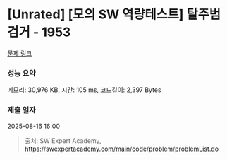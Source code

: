 # [Unrated] [모의 SW 역량테스트] 탈주범 검거 - 1953 

[문제 링크](https://swexpertacademy.com/main/code/problem/problemDetail.do?contestProbId=AV5PpLlKAQ4DFAUq) 

### 성능 요약

메모리: 30,976 KB, 시간: 105 ms, 코드길이: 2,397 Bytes

### 제출 일자

2025-08-16 16:00



> 출처: SW Expert Academy, https://swexpertacademy.com/main/code/problem/problemList.do